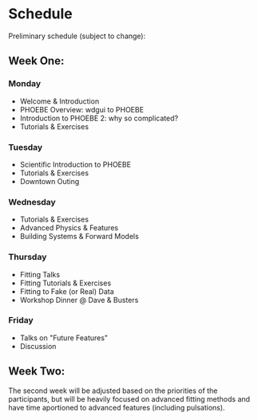 # Schedule

Preliminary schedule (subject to change):

## Week One:

### Monday

* Welcome & Introduction
* PHOEBE Overview: wdgui to PHOEBE
* Introduction to PHOEBE 2: why so complicated?
* Tutorials & Exercises

### Tuesday

* Scientific Introduction to PHOEBE
* Tutorials & Exercises
* Downtown Outing


### Wednesday

* Tutorials & Exercises
* Advanced Physics & Features
* Building Systems & Forward Models

### Thursday

* Fitting Talks
* Fitting Tutorials & Exercises
* Fitting to Fake (or Real) Data
* Workshop Dinner @ Dave & Busters

### Friday

* Talks on "Future Features"
* Discussion

## Week Two:

The second week will be adjusted based on the priorities of the participants, but will be heavily focused on advanced fitting methods and have time aportioned to advanced features (including pulsations).
